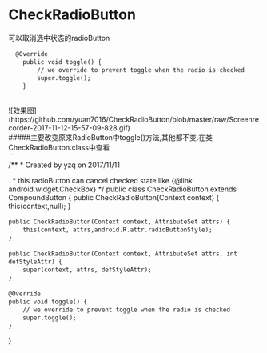 # CheckRadioButton
可以取消选中状态的radioButton
```
  @Override
    public void toggle() {
        // we override to prevent toggle when the radio is checked
        super.toggle();
    }
```
<br>
![效果图](https://github.com/yuan7016/CheckRadioButton/blob/master/raw/Screenrecorder-2017-11-12-15-57-09-828.gif)
<br>
#####主要改变原来RadioButton中toggle()方法,其他都不变.在类CheckRadioButton.class中查看
<br/>
```
<br/>
/**
 * Created by yzq on 2017/11/11<p/> .
 * this radioButton can cancel checked state like {@link android.widget.CheckBox}
 */
public class CheckRadioButton extends CompoundButton {
    public CheckRadioButton(Context context) {
        this(context,null);
    }

    public CheckRadioButton(Context context, AttributeSet attrs) {
        this(context, attrs,android.R.attr.radioButtonStyle);
    }

    public CheckRadioButton(Context context, AttributeSet attrs, int defStyleAttr) {
        super(context, attrs, defStyleAttr);
    }

    @Override
    public void toggle() {
        // we override to prevent toggle when the radio is checked
        super.toggle();
    }
}
```
